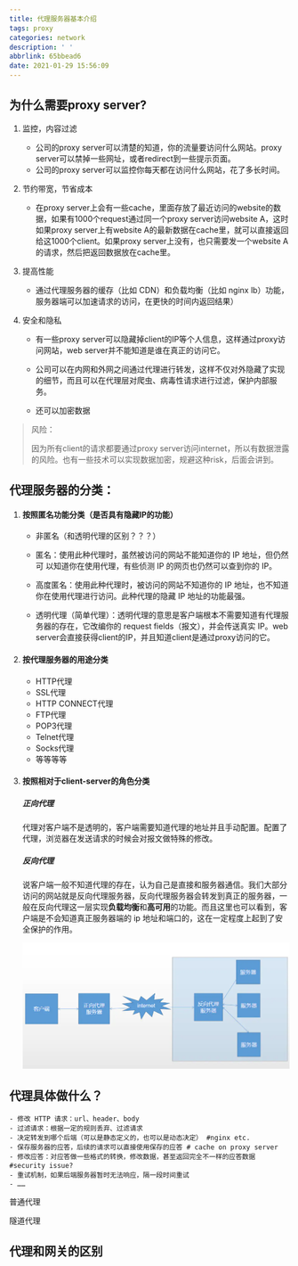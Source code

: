 ```yaml
---
title: 代理服务器基本介绍
tags: proxy
categories: network
description: ' '
abbrlink: 65bbead6
date: 2021-01-29 15:56:09
---
```


## 为什么需要proxy server?

1. 监控，内容过滤
   - 公司的proxy server可以清楚的知道，你的流量要访问什么网站。proxy server可以禁掉一些网址，或者redirect到一些提示页面。
   - 公司的proxy server可以监控你每天都在访问什么网站，花了多长时间。
2. 节约带宽，节省成本
   - 在proxy server上会有一些cache，里面存放了最近访问的website的数据，如果有1000个request通过同一个proxy server访问website A，这时如果proxy server上有website A的最新数据在cache里，就可以直接返回给这1000个client。如果proxy server上没有，也只需要发一个website A的请求，然后把返回数据放在cache里。

3. 提高性能
   - 通过代理服务器的缓存（比如 CDN）和负载均衡（比如 nginx lb）功能，服务器端可以加速请求的访问，在更快的时间内返回结果）

4. 安全和隐私

   - 有一些proxy server可以隐藏掉client的IP等个人信息，这样通过proxy访问网站，web server并不能知道是谁在真正的访问它。
   - 公司可以在内网和外网之间通过代理进行转发，这样不仅对外隐藏了实现的细节，而且可以在代理层对爬虫、病毒性请求进行过滤，保护内部服务。

   - 还可以加密数据

> 风险：
>
> 因为所有client的请求都要通过proxy server访问internet，所以有数据泄露的风险。也有一些技术可以实现数据加密，规避这种risk，后面会讲到。



## 代理服务器的分类：

1. #### 按照匿名功能分类（是否具有隐藏IP的功能）
   
   - 非匿名（和透明代理的区别？？？）
   - 匿名：使用此种代理时，虽然被访问的网站不能知道你的 IP 地址，但仍然可 以知道你在使用代理，有些侦测 IP 的网页也仍然可以查到你的 IP。
   - 高度匿名：使用此种代理时，被访问的网站不知道你的 IP 地址，也不知道你在使用代理进行访问。此种代理的隐藏 IP 地址的功能最强。
   
   - 透明代理（简单代理）：透明代理的意思是客户端根本不需要知道有代理服务器的存在，它改编你的 request fields（报文），并会传送真实 IP。web server会直接获得client的IP，并且知道client是通过proxy访问的它。
   
3. #### 按代理服务器的用途分类
   
   - HTTP代理
   - SSL代理
   - HTTP CONNECT代理
   - FTP代理
   - POP3代理
   - Telnet代理
   - Socks代理
   - 等等等等
   
3. #### 按照相对于client-server的角色分类

   ##### 正向代理

   代理对客户端不是透明的，客户端需要知道代理的地址并且手动配置。配置了代理，浏览器在发送请求的时候会对报文做特殊的修改。

   ##### 反向代理

   说客户端一般不知道代理的存在，认为自己是直接和服务器通信。我们大部分访问的网站就是反向代理服务器，反向代理服务器会转发到真正的服务器，一般在反向代理这一层实现**负载均衡**和**高可用**的功能。而且这里也可以看到，客户端是不会知道真正服务器端的 ip 地址和端口的，这在一定程度上起到了安全保护的作用。

   <img src="proxy-intro/image-20210129182705751.png" alt="image-20210129182705751" style="zoom:60%;" />

## 代理具体做什么？
```shell
- 修改 HTTP 请求：url、header、body  
- 过滤请求：根据一定的规则丢弃、过滤请求 
- 决定转发到哪个后端（可以是静态定义的，也可以是动态决定） #nginx etc.
- 保存服务器的应答，后续的请求可以直接使用保存的应答 # cache on proxy server
- 修改应答：对应答做一些格式的转换，修改数据，甚至返回完全不一样的应答数据  #security issue?
- 重试机制，如果后端服务器暂时无法响应，隔一段时间重试
- ……
```




普通代理

隧道代理



## 代理和网关的区别